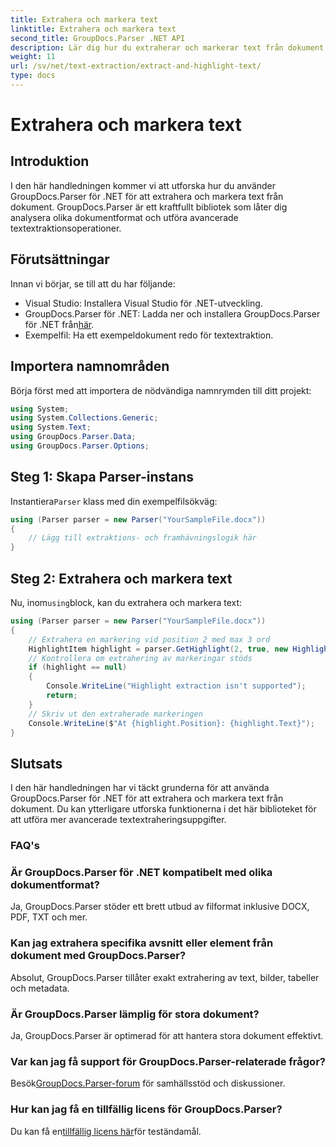 ```yaml
---
title: Extrahera och markera text
linktitle: Extrahera och markera text
second_title: GroupDocs.Parser .NET API
description: Lär dig hur du extraherar och markerar text från dokument med GroupDocs.Parser för .NET. Enkla steg för effektiv textextraktion i dina .NET-projekt.
weight: 11
url: /sv/net/text-extraction/extract-and-highlight-text/
type: docs
---
```

# Extrahera och markera text

## Introduktion
I den här handledningen kommer vi att utforska hur du använder GroupDocs.Parser för .NET för att extrahera och markera text från dokument. GroupDocs.Parser är ett kraftfullt bibliotek som låter dig analysera olika dokumentformat och utföra avancerade textextraktionsoperationer.
## Förutsättningar
Innan vi börjar, se till att du har följande:
- Visual Studio: Installera Visual Studio för .NET-utveckling.
-  GroupDocs.Parser för .NET: Ladda ner och installera GroupDocs.Parser för .NET från[här](https://releases.groupdocs.com/parser/net/).
- Exempelfil: Ha ett exempeldokument redo för textextraktion.

## Importera namnområden
Börja först med att importera de nödvändiga namnrymden till ditt projekt:
```csharp
using System;
using System.Collections.Generic;
using System.Text;
using GroupDocs.Parser.Data;
using GroupDocs.Parser.Options;
```
## Steg 1: Skapa Parser-instans
 Instantiera`Parser` klass med din exempelfilsökväg:
```csharp
using (Parser parser = new Parser("YourSampleFile.docx"))
{
    // Lägg till extraktions- och framhävningslogik här
}
```
## Steg 2: Extrahera och markera text
 Nu, inom`using`block, kan du extrahera och markera text:
```csharp
using (Parser parser = new Parser("YourSampleFile.docx"))
{
    // Extrahera en markering vid position 2 med max 3 ord
    HighlightItem highlight = parser.GetHighlight(2, true, new HighlightOptions(3));
    // Kontrollera om extrahering av markeringar stöds
    if (highlight == null)
    {
        Console.WriteLine("Highlight extraction isn't supported");
        return;
    }
    // Skriv ut den extraherade markeringen
    Console.WriteLine($"At {highlight.Position}: {highlight.Text}");
}
```

## Slutsats
I den här handledningen har vi täckt grunderna för att använda GroupDocs.Parser för .NET för att extrahera och markera text från dokument. Du kan ytterligare utforska funktionerna i det här biblioteket för att utföra mer avancerade textextraheringsuppgifter.

### FAQ's
### Är GroupDocs.Parser för .NET kompatibelt med olika dokumentformat?
Ja, GroupDocs.Parser stöder ett brett utbud av filformat inklusive DOCX, PDF, TXT och mer.
### Kan jag extrahera specifika avsnitt eller element från dokument med GroupDocs.Parser?
Absolut, GroupDocs.Parser tillåter exakt extrahering av text, bilder, tabeller och metadata.
### Är GroupDocs.Parser lämplig för stora dokument?
Ja, GroupDocs.Parser är optimerad för att hantera stora dokument effektivt.
### Var kan jag få support för GroupDocs.Parser-relaterade frågor?
 Besök[GroupDocs.Parser-forum](https://forum.groupdocs.com/c/parser/17) för samhällsstöd och diskussioner.
### Hur kan jag få en tillfällig licens för GroupDocs.Parser?
 Du kan få en[tillfällig licens här](https://purchase.groupdocs.com/temporary-license/)för teständamål.